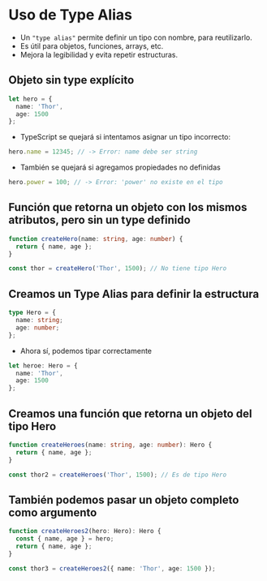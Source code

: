 # Uso de Type Alias

- Un `"type alias"` permite definir un tipo con nombre, para reutilizarlo.
- Es útil para objetos, funciones, arrays, etc.
- Mejora la legibilidad y evita repetir estructuras.

## Objeto sin type explícito

```ts
let hero = {
  name: 'Thor',
  age: 1500
};
```

- TypeScript se quejará si intentamos asignar un tipo incorrecto:

```ts
hero.name = 12345; // -> Error: name debe ser string
```

- También se quejará si agregamos propiedades no definidas

```ts
hero.power = 100; // -> Error: 'power' no existe en el tipo
```

## Función que retorna un objeto con los mismos atributos, pero sin un type definido

```ts
function createHero(name: string, age: number) {
  return { name, age };
}

const thor = createHero('Thor', 1500); // No tiene tipo Hero
```

## Creamos un Type Alias para definir la estructura

```ts
type Hero = {
  name: string;
  age: number;
};
```

- Ahora sí, podemos tipar correctamente

```ts
let heroe: Hero = {
  name: 'Thor',
  age: 1500
};
```

## Creamos una función que retorna un objeto del tipo Hero

```ts
function createHeroes(name: string, age: number): Hero {
  return { name, age };
}

const thor2 = createHeroes('Thor', 1500); // Es de tipo Hero
```

## También podemos pasar un objeto completo como argumento

``` ts
function createHeroes2(hero: Hero): Hero {
  const { name, age } = hero;
  return { name, age };
}

const thor3 = createHeroes2({ name: 'Thor', age: 1500 });
```
